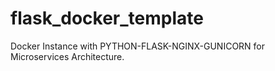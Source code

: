 # flask_docker_template
Docker Instance with PYTHON-FLASK-NGINX-GUNICORN for Microservices Architecture.
